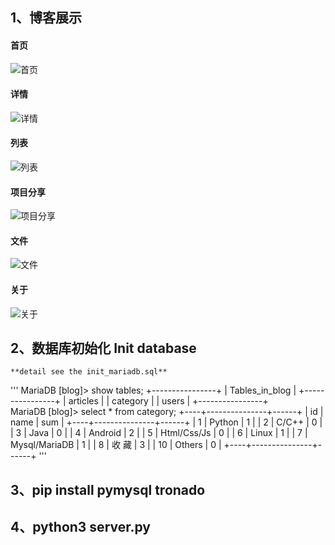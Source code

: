 ## 1、博客展示
#### 首页
![首页](https://github.com/Sningi/tornado-blog/blob/master/showpic/pindex.png)
#### 详情
![详情](https://github.com/Sningi/tornado-blog/blob/master/showpic/partcile.png)
#### 列表
![列表](https://github.com/Sningi/tornado-blog/blob/master/showpic/pbloglist.png)
#### 项目分享
![项目分享](https://github.com/Sningi/tornado-blog/blob/master/showpic/pshare.png)
#### 文件
![文件](https://github.com/Sningi/tornado-blog/blob/master/showpic/pfile.png)
#### 关于
![关于](https://github.com/Sningi/tornado-blog/blob/master/showpic/pabout.png)

## 2、数据库初始化 Init database
    **detail see the init_mariadb.sql**
'''
    MariaDB [blog]> show tables;
    +----------------+
    | Tables_in_blog |
    +----------------+
    | articles       |
    | category       |
    | users          |
    +----------------+
    <br>
    MariaDB [blog]> select * from category;
    +----+---------------+------+
    | id | name          | sum  |
    +----+---------------+------+
    |  1 | Python        |    1 |
    |  2 | C/C++         |    0 |
    |  3 | Java          |    0 |
    |  4 | Android       |    2 |
    |  5 | Html/Css/Js   |    0 |
    |  6 | Linux         |    1 |
    |  7 | Mysql/MariaDB |    1 |
    |  8 | 收 藏         |    3 |
    | 10 | Others        |    0 |
    +----+---------------+------+
'''
## 3、pip install pymysql tronado
## 4、python3 server.py